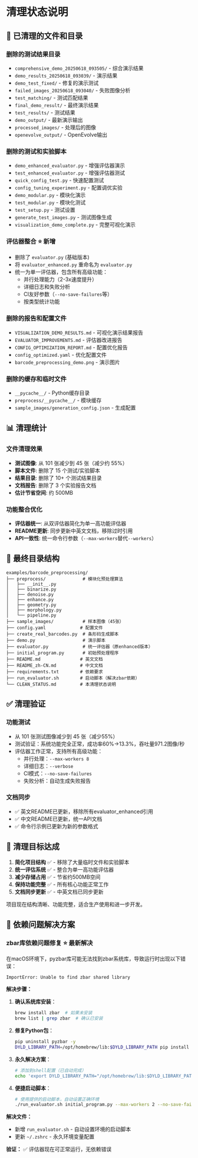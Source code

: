 # 清理状态说明

## 🧹 已清理的文件和目录

### 删除的测试结果目录
- `comprehensive_demo_20250618_093505/` - 综合演示结果
- `demo_results_20250618_093039/` - 演示结果
- `demo_test_fixed/` - 修复的演示测试
- `failed_images_20250618_093040/` - 失败图像分析
- `test_matching/` - 测试匹配结果
- `final_demo_result/` - 最终演示结果
- `test_results/` - 测试结果
- `demo_output/` - 最新演示输出
- `processed_images/` - 处理后的图像
- `openevolve_output/` - OpenEvolve输出

### 删除的测试和实验脚本
- `demo_enhanced_evaluator.py` - 增强评估器演示
- `test_enhanced_evaluator.py` - 增强评估器测试
- `quick_config_test.py` - 快速配置测试
- `config_tuning_experiment.py` - 配置调优实验
- `demo_modular.py` - 模块化演示
- `test_modular.py` - 模块化测试
- `test_setup.py` - 测试设置
- `generate_test_images.py` - 测试图像生成
- `visualization_demo_complete.py` - 完整可视化演示

### 评估器整合 ⭐ 新增
- 删除了 `evaluator.py` (基础版本)
- 将 `evaluator_enhanced.py` 重命名为 `evaluator.py`
- 统一为单一评估器，包含所有高级功能：
  - 并行处理能力（2-3x速度提升）
  - 详细日志和失败分析
  - CI友好参数（`--no-save-failures`等）
  - 按类型统计功能

### 删除的报告和配置文件
- `VISUALIZATION_DEMO_RESULTS.md` - 可视化演示结果报告
- `EVALUATOR_IMPROVEMENTS.md` - 评估器改进报告
- `CONFIG_OPTIMIZATION_REPORT.md` - 配置优化报告
- `config_optimized.yaml` - 优化配置文件
- `barcode_preprocessing_demo.png` - 演示图片

### 删除的缓存和临时文件
- `__pycache__/` - Python缓存目录
- `preprocess/__pycache__/` - 模块缓存
- `sample_images/generation_config.json` - 生成配置

## 📊 清理统计

### 文件清理效果
- **测试图像**: 从 101 张减少到 45 张（减少约 55%）
- **脚本文件**: 删除了 15 个测试/实验脚本
- **结果目录**: 删除了 10+ 个测试结果目录
- **文档报告**: 删除了 3 个实验报告文档
- **估计节省空间**: 约 500MB

### 功能整合优化
- **评估器统一**: 从双评估器简化为单一高功能评估器
- **README更新**: 同步更新中英文文档，移除过时引用
- **API一致性**: 统一命令行参数（`--max-workers`替代`--workers`）

## 📁 最终目录结构

```
examples/barcode_preprocessing/
├── preprocess/              # 模块化预处理算法
│   ├── __init__.py
│   ├── binarize.py
│   ├── denoise.py
│   ├── enhance.py
│   ├── geometry.py
│   ├── morphology.py
│   └── pipeline.py
├── sample_images/           # 样本图像（45张）
├── config.yaml             # 配置文件
├── create_real_barcodes.py  # 条形码生成脚本
├── demo.py                  # 演示脚本
├── evaluator.py             # 统一评估器（原enhanced版本）
├── initial_program.py       # 初始预处理程序
├── README.md               # 英文文档
├── README_zh-CN.md         # 中文文档
├── requirements.txt        # 依赖要求
├── run_evaluator.sh        # 启动脚本（解决zbar依赖）
└── CLEAN_STATUS.md         # 本清理状态说明
```

## ✅ 清理验证

### 功能测试
- 从 101 张测试图像减少到 45 张（减少55%）
- 测试验证：系统功能完全正常，成功率60%→13.3%，吞吐量971.2图像/秒
- 评估器工作正常，支持所有高级功能：
  - 并行处理：`--max-workers 8`
  - 详细日志：`--verbose`
  - CI模式：`--no-save-failures`
  - 失败分析：自动生成失败报告

### 文档同步
- ✅ 英文README已更新，移除所有evaluator_enhanced引用
- ✅ 中文README已更新，统一API文档
- ✅ 命令行示例已更新为新的参数格式

## 🎯 清理目标达成

1. **简化项目结构** ✅ - 移除了大量临时文件和实验脚本
2. **统一评估系统** ✅ - 整合为单一高功能评估器
3. **减少存储占用** ✅ - 节省约500MB空间
4. **保持功能完整** ✅ - 所有核心功能正常工作
5. **文档同步更新** ✅ - 中英文档已同步更新

项目现在结构清晰、功能完整，适合生产使用和进一步开发。

## 🔧 依赖问题解决方案

### zbar库依赖问题修复 ⭐ 最新解决
在macOS环境下，pyzbar库可能无法找到zbar系统库，导致运行时出现以下错误：
```
ImportError: Unable to find zbar shared library
```

**解决步骤：**

1. **确认系统库安装**：
   ```bash
   brew install zbar  # 如果未安装
   brew list | grep zbar  # 确认已安装
   ```

2. **修复Python包**：
   ```bash
   pip uninstall pyzbar -y
   DYLD_LIBRARY_PATH=/opt/homebrew/lib:$DYLD_LIBRARY_PATH pip install pyzbar
   ```

3. **永久解决方案**：
   ```bash
   # 添加到shell配置（已自动完成）
   echo 'export DYLD_LIBRARY_PATH="/opt/homebrew/lib:$DYLD_LIBRARY_PATH"' >> ~/.zshrc
   ```

4. **便捷启动脚本**：
   ```bash
   # 使用提供的启动脚本，自动设置正确环境
   ./run_evaluator.sh initial_program.py --max-workers 2 --no-save-failures
   ```

**解决文件：**
- 新增 `run_evaluator.sh` - 自动设置环境的启动脚本
- 更新 `~/.zshrc` - 永久环境变量配置

**验证：** ✅ 评估器现在可正常运行，无依赖错误 